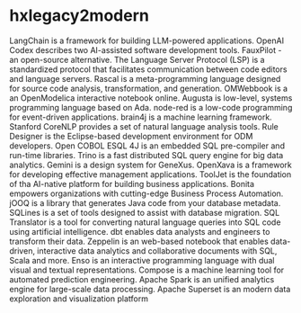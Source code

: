 # hxlegacy2modern

LangChain is a framework for building LLM-powered applications. OpenAI Codex describes two AI-assisted software development tools. FauxPilot - an open-source alternative. The Language Server Protocol (LSP) is a standardized protocol that facilitates communication between code editors and language servers. Rascal is a meta-programming language designed for source code analysis, transformation, and generation. OMWebbook is a an OpenModelica interactive notebook online. Augusta is low-level, systems programming language based on Ada. node-red is a low-code programming for event-driven applications. brain4j is a machine learning framework. Stanford CoreNLP provides a set of natural language analysis tools. Rule Designer is the Eclipse-based development environment for ODM developers. Open COBOL ESQL 4J is an embedded SQL pre-compiler and run-time libraries. Trino is a fast distributed SQL query engine for big data analytics. Gemini is a design system for GeneXus. OpenXava is a framework for developing effective management applications. ToolJet is the foundation of tha AI-native platform for building business applications. Bonita empowers organizations with cutting-edge Business Process Automation. jOOQ is a library that generates Java code from your database metadata. SQLines is a set of tools designed to assist with database migration. SQL Translator is a tool for converting natural language queries into SQL code using artificial intelligence. dbt enables data analysts and engineers to transform their data. Zeppelin is an web-based notebook that enables data-driven, interactive data analytics and collaborative documents with SQL, Scala and more. Enso is an interactive programming language with dual visual and textual representations. Compose is a machine learning tool for automated prediction engineering. Apache Spark is an unified analytics engine for large-scale data processing. Apache Superset is an modern data exploration and visualization platform